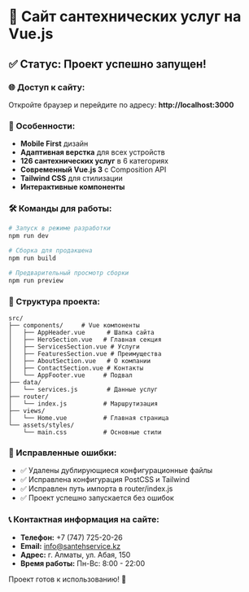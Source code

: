 # 🚀 Сайт сантехнических услуг на Vue.js

## ✅ Статус: Проект успешно запущен!

### 🌐 Доступ к сайту:
Откройте браузер и перейдите по адресу: **http://localhost:3000**

### 📱 Особенности:
- **Mobile First** дизайн
- **Адаптивная верстка** для всех устройств
- **126 сантехнических услуг** в 6 категориях
- **Современный Vue.js 3** с Composition API
- **Tailwind CSS** для стилизации
- **Интерактивные компоненты**

### 🛠️ Команды для работы:

```bash
# Запуск в режиме разработки
npm run dev

# Сборка для продакшена
npm run build

# Предварительный просмотр сборки
npm run preview
```

### 📁 Структура проекта:
```
src/
├── components/     # Vue компоненты
│   ├── AppHeader.vue      # Шапка сайта
│   ├── HeroSection.vue   # Главная секция
│   ├── ServicesSection.vue # Услуги
│   ├── FeaturesSection.vue # Преимущества
│   ├── AboutSection.vue   # О компании
│   ├── ContactSection.vue # Контакты
│   └── AppFooter.vue     # Подвал
├── data/
│   └── services.js        # Данные услуг
├── router/
│   └── index.js          # Маршрутизация
├── views/
│   └── Home.vue          # Главная страница
└── assets/styles/
    └── main.css          # Основные стили
```

### 🎯 Исправленные ошибки:
- ✅ Удалены дублирующиеся конфигурационные файлы
- ✅ Исправлена конфигурация PostCSS и Tailwind
- ✅ Исправлен путь импорта в router/index.js
- ✅ Проект успешно запускается без ошибок

### 📞 Контактная информация на сайте:
- **Телефон:** +7 (747) 725-20-26
- **Email:** info@santehservice.kz
- **Адрес:** г. Алматы, ул. Абая, 150
- **Время работы:** Пн-Вс: 8:00 - 22:00

Проект готов к использованию! 🎉
